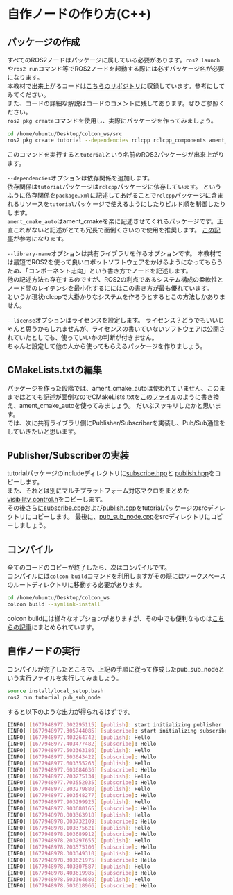 # 自作ノードの作り方(C++)

## パッケージの作成

すべてのROS2ノードはパッケージに属している必要があります。`ros2 launch`や`ros2 run`コマンド等でROS2ノードを起動する際には必ずパッケージ名が必要になります。  
本教材で出来上がるコードは[こちらのリポジトリ](https://github.com/OUXT-Polaris/ros_handson_packages.git)に収録しています。参考にしてみてください。  
また、コードの詳細な解説はコードのコメントに残してあります。ぜひご参照ください。  
`ros2 pkg create`コマンドを使用し、実際にパッケージを作ってみましょう。  

```bash
cd /home/ubuntu/Desktop/colcon_ws/src
ros2 pkg create tutorial --dependencies rclcpp rclcpp_components ament_cmake_auto geometry_msgs --library-name publish --license Apache-2.0
```

このコマンドを実行すると`tutorial`という名前のROS2パッケージが出来上がります。

`--dependencies`オプションは依存関係を追加します。  
依存関係は`tutorial`パッケージは`rclcpp`パッケージに依存しています。
というふうに依存関係を`package.xml`に記述してあげることで`rclcpp`パッケージに含まれるリソースを`tutorial`パッケージで使えるようにしたりビルド順を制御したりします。  
`ament_cmake_auto`はament_cmakeを楽に記述させてくれるパッケージです。正直これがないと記述がとても冗長で面倒くさいので使用を推奨します。
[この記事](https://hans-robo.hatenablog.com/entry/2020/12/15/153503)が参考になります。

`--library-name`オプションは共有ライブラリを作るオプションです。
本教材では最短でROS2を使って良いロボットソフトウェアをかけるようになってもらうため、「コンポーネント志向」という書き方でノードを記述します。  
他の記述方法も存在するのですが、ROS2の利点であるシステム構成の柔軟性とノード間のレイテンシを最小化するににはこの書き方が最も優れています。  
というか現状rclcppで大掛かりなシステムを作ろうとするとこの方法しかありません。  

`--license`オプションはライセンスを設定します。
ライセンス？どうでもいいじゃんと思うかもしれませんが、ライセンスの書いていないソフトウェアは公開されていたとしても、使っていいかの判断が付きません。  
ちゃんと設定して他の人から使ってもらえるパッケージを作りましょう。  

## CMakeLists.txtの編集

パッケージを作った段階では、ament_cmake_autoは使われていません、このままではとても記述が面倒なのでCMakeLists.txtを[このファイル](https://github.com/OUXT-Polaris/ros_handson_packages/blob/master/tutorial/CMakeLists.txt)のように書き換え、ament_cmake_autoを使ってみましょう。
だいぶスッキリしたかと思います。  
では、次に共有ライブラリ側にPublisher/Subscriberを実装し、Pub/Sub通信をしていきたいと思います。  

## Publisher/Subscriberの実装
tutorialパッケージのincludeディレクトリに[subscribe.hpp](https://github.com/OUXT-Polaris/ros_handson_packages/blob/master/tutorial/include/tutorial/subscribe.hpp)と
[publish.hpp](https://github.com/OUXT-Polaris/ros_handson_packages/blob/master/tutorial/include/tutorial/publish.hpp)をコピーします。  
また、それとは別にマルチプラットフォーム対応マクロをまとめた[visibility_control.h](https://github.com/OUXT-Polaris/ros_handson_packages/blob/master/tutorial/include/tutorial/visibility_control.h)をコピーします。  
その後さらに[subscribe.cpp](https://github.com/OUXT-Polaris/ros_handson_packages/blob/master/tutorial/src/subscribe.cpp)および[publish.cpp](https://github.com/OUXT-Polaris/ros_handson_packages/blob/master/tutorial/src/publish.cpp)をtutorialパッケージのsrcディレクトリにコピーします。
最後に、[pub_sub_node.cpp](https://github.com/OUXT-Polaris/ros_handson_packages/blob/master/tutorial/src/pub_sub_node.cpp)をsrcディレクトリにコピーしましょう。

## コンパイル

全てのコードのコピーが終了したら、次はコンパイルです。  
コンパイルには`colcon build`コマンドを利用しますがその際にはワークスペースのルートディレクトリに移動する必要があります。  

```bash
cd /home/ubuntu/Desktop/colcon_ws
colcon build --symlink-install
```

colcon buildには様々なオプションがありますが、その中でも便利なものは[こちらの記事](https://qiita.com/seshimaru/items/ed344530ead80ab1733f)にまとめられています。

## 自作ノードの実行

コンパイルが完了したところで、上記の手順に従って作成したpub_sub_nodeという実行ファイルを実行してみましょう。

```bash
source install/local_setup.bash
ros2 run tutorial pub_sub_node
```

すると以下のような出力が得られるはずです。  

```bash
[INFO] [1677948977.302295115] [publish]: start initializing publisher
[INFO] [1677948977.305744085] [subscribe]: start initializing subscriber
[INFO] [1677948977.403264742] [publish]: Hello
[INFO] [1677948977.403477482] [subscribe]: Hello
[INFO] [1677948977.503363186] [publish]: Hello
[INFO] [1677948977.503643422] [subscribe]: Hello
[INFO] [1677948977.603355263] [publish]: Hello
[INFO] [1677948977.603684636] [subscribe]: Hello
[INFO] [1677948977.703275134] [publish]: Hello
[INFO] [1677948977.703552035] [subscribe]: Hello
[INFO] [1677948977.803279880] [publish]: Hello
[INFO] [1677948977.803548277] [subscribe]: Hello
[INFO] [1677948977.903299925] [publish]: Hello
[INFO] [1677948977.903680165] [subscribe]: Hello
[INFO] [1677948978.003363918] [publish]: Hello
[INFO] [1677948978.003732109] [subscribe]: Hello
[INFO] [1677948978.103375621] [publish]: Hello
[INFO] [1677948978.103689912] [subscribe]: Hello
[INFO] [1677948978.203297655] [publish]: Hello
[INFO] [1677948978.203575100] [subscribe]: Hello
[INFO] [1677948978.303349310] [publish]: Hello
[INFO] [1677948978.303621975] [subscribe]: Hello
[INFO] [1677948978.403307587] [publish]: Hello
[INFO] [1677948978.403619985] [subscribe]: Hello
[INFO] [1677948978.503364680] [publish]: Hello
[INFO] [1677948978.503618966] [subscribe]: Hello
```
